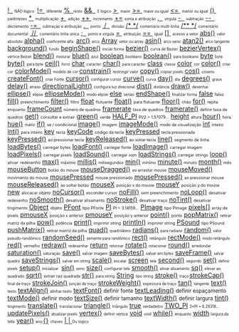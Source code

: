 [!  ](logicalNOT)
<small><font size="-2"><small>NÃO </small></font></small><small><font size="-2"><small>lógico </small></font></small>
[!= ](inequality)
<small><font size="-2"><small>diferente</small></font></small>
[%  ](modulo)
<small><font size="-2"><small>resto</small></font></small>
[&&
 ](logicalAND)
<small><font size="-2"><small>E
lógico</small></font></small>
[> ](greaterthan)
<small><font size="-2"><small>maior</small></font></small>
[>= ](greaterthanorequalto)
<small><font size="-2"><small>maior
ou igual</small></font></small>
[<= ](lessthanorequalto)
<small><font size="-2"><small>menor
ou igual</small></font></small>
[() ](parentheses)
<small><font size="-2"><small>parênteses</small></font></small>
[* ](multiply)
<small><font size="-2"><small>multiplicação</small></font></small>
[+ ](addition)
<small><font size="-2"><small>adição</small></font></small>
[++ ](increment)
<small><font size="-2"><small>incremento</small></font></small>
[+=](addassign)
<small><font size="-2"><small>soma
e
atribuição</small></font></small>
[,  ](comma)
<small><font size="-2"><small>vírgula</small></font></small>
[-  ](minus)
<small><font size="-2"><small>subtração</small></font></small>
[--  ](decrement)
<small><font size="-2"><small>decremento</small></font></small>
[-=  ](subtractassign)
<small><font size="-2"><small>subtração
e atribuição</small></font></small>
[.  ](dot)
<small><font size="-2"><small>ponto</small></font></small>
[ /  ](divide)
<small><font size="-2"><small>divisão</small></font></small>
[/* */](multilinecomment)
<small><font size="-2"><small>comentário
multi-linha</small></font></small>
[/** */](doccomment)
<small><font size="-2"><small>comentário
documental</small></font></small>
[ // ](comment)
<small><font size="-2"><small>comentário
linha única</small></font></small>
[;  ](semicolon)
<small><font size="-2"><small>ponto
e
vírgula</small></font></small>
[= ](assign)
<small><font size="-2"><small>atribuição</small></font></small>
[== ](equality)
<small><font size="-2"><small>igual</small></font></small>
[[] ](arrayaccess)
<small><font size="-2"><small>acesso
a vetor</small></font></small>
[abs()](abs_)
<small><font size="-2"><small>valor
absoluto</small></font></small>
[alpha()](alpha_)
<small><font size="-2"><small>coeficeinte
alfa </small></font></small>
[arc()](arc_)
<small><font size="-2"><small>arco</small></font></small>
[Array](Array)
<small><font size="-2"><small>vetor
ou array</small></font></small>
[asin()](asin_)
<small><font size="-2"><small>arco seno</small></font></small>
[atan2()](atan2_)
<small><font size="-2"><small>arco tangente</small></font></small>
[background()](background_)
<small><font size="-2"><small>fundo</small></font></small>
[beginShape()](beginShape_)
<small><font size="-2"><small>iniciar forma</small></font></small>
[bezier()](bezier_)
<small><font size="-2"><small>curva de Bezier</small></font></small>
[bezierVertex()](bezierVertex_)
<small><font size="-2"><small>vértice Bezier</small></font></small>
[blend()](blend_)
<small><font size="-2"><small>misturar</small></font></small>
[blue()](blue_)
<small><font size="-2"><small>azul</small></font></small>
[boolean](boolean)
<small><font size="-2"><small>booleano</small></font></small>
[boolean()](boolean_)
<small><font size="-2"><small>para booleano</small></font></small>
[byte](byte)
<small><font size="-2"><small>byte</small></font></small>
[byte()](byte_)
<small><font size="-2"><small>para byte</small></font></small>
[ceil()](ceil_)
<small><font size="-2"><small>forro</small></font></small>
[char](char)
<small><font size="-2"><small>caracter</small></font></small>
[char()](char_)
<small><font size="-2"><small>para caracter</small></font></small>
[class](class)
<small><font size="-2"><small>classe</small></font></small>
[color](color)
<small><font size="-2"><small>cor</small></font></small>
[color()](color_)
<small><font size="-2"><small>criar cor</small></font></small>
[colorMode()](colorMode_)
<small><font size="-2"><small>modelo de cor </small></font></small>
[constrain()](constrain_)
<small><font size="-2"><small>restringir valor</small></font></small>
[copy()](copy_)
<small><font size="-2"><small>copiar pixels</small></font></small>
[cos()](cos_)
<small><font size="-2"><small>coseno</small></font></small>
[createFont()](createFont_)
<small><font size="-2"><small>criar Fonte</small></font></small>
[cursor()](cursor_)
<small><font size="-2"><small>configurar cursor</small></font></small>
[curve()](curve_)
<small><font size="-2"><small>curva</small></font></small>
[day()](day_)
<small><font size="-2"><small>dia</small></font></small>
[degrees()](degrees_)
<small><font size="-2"><small>graus</small></font></small>
[delay()](delay_)
<small><font size="-2"><small>atraso</small></font></small>
[directionalLight()](directionalLight_)
<small><font size="-2"><small>configura luz direcional</small></font></small>
[dist()](dist_)
<small><font size="-2"><small>distância</small></font></small>
[draw()](draw_)
<small><font size="-2"><small>desenhar</small></font></small>
[ellipse()](ellipse_)
<small><font size="-2"><small>elipse</small></font></small>
[ellipseMode()](ellipseMode_)
<small><font size="-2"><small>modo elipse</small></font></small>
[else](else)
<small><font size="-2"><small>senão</small></font></small>
[endShape()](endShape_)
<small><font size="-2"><small>finalizar forma</small></font></small>
[false](false)
<small><small><font size="-1"><small><small>falso</small></small></font></small></small>
[fill()](fill_)
<small><small><font size="-1"><small><small>preenchimento</small></small></font></small></small>
[filter()](filter_)
<small><small><font size="-1"><small><small>filtro</small></small></font></small></small>
[float](float)
<small><small><font size="-1"><small><small>flutuante</small></small></font></small></small>
[float()](float_)
<small><small><font size="-1"><small><small>para flutuante</small></small></font></small></small>
[floor()](floor_)
<small><small><font size="-1"><small><small>chão</small></small></font></small></small>
[for()](for_)
<small><small><font size="-1"><small><small>repita enquanto</small></small></font></small></small>
[frameCount](frameCount)
<small><small><font size="-1"><small><small>número de
quadros</small></small></font></small></small>
[framerate](framerate)
<small><small><font size="-1"><small><small>taxa de quadros</small></small></font></small></small>
[framerate()](framerate_)
<small><small><font size="-1"><small><small>definir taxa de quadros</small></small></font></small></small>
[get()](get_)
<small><small><font size="-1"><small><small>consultar e extrair</small></small></font></small></small>
[green()](green_)
<small><small><font size="-1"><small><small>verde</small></small></font></small></small>
[HALF_PI](HALF_PI)
<small><small><font size="-1"><small><small>PI/2
= 1.57079...</small></small></font></small></small>
[height](height)
<small><small><font size="-1"><small><small>altura </small></small></font></small></small>
[hour()](hour_)
<small><small><font size="-1"><small><small>hora</small></small></font></small></small>
[hue()](hue_)
<small><small><font size="-1"><small><small>matiz</small></small></font></small></small>
[if()](if_)
<small><small><font size="-1"><small><small>se / condicional </small></small></font></small></small>
[image()](image_)
<small><small><font size="-1"><small><small>imagem</small></small></font></small></small>
[imageMode()](imageMode_)
<small><small><font size="-1"><small><small>modo de
visualização</small></small></font></small></small>
[int](int)
<small><small><font size="-1"><small><small>inteiro</small></small></font></small></small>
[int()](int_)
<small><small><font size="-1"><small><small>para inteiro</small></small></font></small></small>
[key](key)
<small><small><font size="-1"><small><small>tecla</small></small></font></small></small>
[keyCode](keyCode)
<small><small><font size="-1"><small><small>código da
tecla</small></small></font></small></small>
[keyPressed](keyPressed)
<small><small><font size="-1"><small><small>tecla pressionada</small></small></font></small></small>
[keyPressed()](keyPressed_)
<small><small><font size="-1"><small><small>ao pressionar tecla</small></small></font></small></small>
[keyReleased()](keyReleased_)
<small><small><font size="-1"><small><small>ao soltar tecla</small></small></font></small></small>
[line()](line_)
<small><small><font size="-1"><small><small>segmento de linha</small></small></font></small></small>
[loadBytes()](loadBytes_)
<small><small><font size="-1"><small><small>carregar bytes</small></small></font></small></small>
[loadFont()](loadFont_)
<small><small><font size="-1"><small><small>carregar fonte</small></small></font></small></small>
[loadImage()](loadImage_)
<small><small><font size="-1"><small><small>carregar imagem</small></small></font></small></small>
[loadPixels()](loadPixels_)
<small><small><font size="-1"><small><small>carregar pixels</small></small></font></small></small>
[loadSound()](loadSound_)
<small><small><font size="-1"><small><small>carregar som</small></small></font></small></small>
[loadStrings()](loadStrings_)
<small><small><font size="-1"><small><small>carregar strings</small></small></font></small></small>
[loop()](loop_)
<small><small><font size="-1"><small><small>ativar
 redesenho</small></small></font></small></small>
[max()](max_)
<small><small><font size="-1"><small><small>máximo</small></small></font></small></small>
[millis()](millis_)
<small><small><font size="-1"><small><small>milisegundos</small></small></font></small></small>
[min()](min_)
<small><small><font size="-1"><small><small>mínimo</small></small></font></small></small>
[minute()](minute_)
<small><small><font size="-1"><small><small>minuto</small></small></font></small></small>
[month()](month_)
<small><small><font size="-1"><small><small>mês</small></small></font></small></small>
[mouseButton](mouseButton)
<small><small><font size="-1"><small><small>botão do mouse</small></small></font></small></small>
[mouseDragged()](mouseDragged_)
<small><small><font size="-1"><small><small>ao arrastar mouse</small></small></font></small></small>
[mouseMoved()](mouseMoved_)
<small><small><font size="-1"><small><small>movimento do mouse</small></small></font></small></small>
[mousePressed](mousePressed)
<small><small><font size="-1"><small><small>mouse pressionado</small></small></font></small></small>
[mousePressed()](mousePressed_)
<small><small><font size="-1"><small><small>ao pressionar mouse</small></small></font></small></small>
[mouseReleased()](mouseReleased_)
<small><small><font size="-1"><small><small>ao soltar
botão</small></small></font></small></small>
[mouseX](mouseX)
<small><small><font size="-1"><small><small>posição
x do mouse</small></small></font></small></small>
[mouseY](mouseY)
<small><small><font size="-1"><small><small>posição
y do mouse</small></small></font></small></small>
[new](new)
<small><small><font size="-1"><small><small>alocacar objeto</small></small></font></small></small>
[noCursor()](noCursor_)
<small><small><font size="-1"><small><small>esconder cursor</small></small></font></small></small>
[noFill()](noFill_)
<small><small><font size="-1"><small><small>sem preenchimento</small></small></font></small></small>
[noLoop()](noLoop_)
<small><small><font size="-1"><small><small>desativar redesenho</small></small></font></small></small>
[noSmooth()](noSmooth_)
<small><small><font size="-1"><small><small>desativar alisamento</small></small></font></small></small>
[noStroke()](noStroke_)
<small><small><font size="-1"><small><small>desativar
traço</small></small></font></small></small>
[noTint()](noTint_)
<small><small><font size="-1"><small><small>desativar tingimento</small></small></font></small></small>
[Object](Object)
<small><small><font size="-1"><small><small>objeto</small></small></font></small></small>
[PFont](PFont)
<small><small><font size="-1"><small><small>tipo PFonte</small></small></font></small></small>
[PI](PI)
<small><small><font size="-1"><small><small> PI
= 3.14159...</small></small></font></small></small>
[PImage](PImage)
<small><small><font size="-1"><small><small>tipo PImage</small></small></font></small></small>
[pixels[]](pixels)
<small><small><font size="-1"><small><small>array de pixels</small></small></font></small></small>
[pmouseX](pmouseX)
<small><small><font size="-1"><small><small>posição
x anterior</small></small></font></small></small>
[pmouseY](pmouseY)
<small><small><font size="-1"><small><small>posição
y anterior</small></small></font></small></small>
[point()](point_)
<small><small><font size="-1"><small><small>ponto</small></small></font></small></small>
[popMatrix()](popMatrix_)
<small><small><font size="-1"><small><small>retirar matriz da pilha</small></small></font></small></small>
[pow()](pow_)
<small><small><font size="-1"><small><small>potência</small></small></font></small></small>
[print()](print_)
<small><small><font size="-1"><small><small>imprimir string</small></small></font></small></small>
[println()](println_)
<small><small><font size="-1"><small><small>imprimir string</small></small></font></small></small>
[PSound](PSound)
<small><small><font size="-1"><small><small>tipo PSound</small></small></font></small></small>
[pushMatrix()](pushMatrix_)
<small><small><font size="-1"><small><small>retirar matriz da pilha</small></small></font></small></small>
[quad()](quad_)
<small><font size="-2"><small>quadrilátero</small></font></small>
[radians()](radians_)
<small><font size="-2"><small>para radiano</small></font></small>
[random()](random_)
<small><font size="-2"><small>valor pseudo-randômico</small></font></small>
[randomSeed()](randomSeed_)
<small><font size="-2"><small>semente para randômico</small></font></small>
[rect()](rect_)
<small><font size="-2"><small>retângulo</small></font></small>
[rectMode()](rectMode_)
<small><font size="-2"><small>modo retângulo</small></font></small>
[red()](red_)
<small><font size="-2"><small>vermelho</small></font></small>
[redraw()](redraw_)
<small><font size="-2"><small>redesenhar</small></font></small>
[return](return)
<small><font size="-2"><small>retornar</small></font></small>
[rotate()](rotate_)
<small><font size="-2"><small>rotacionar</small></font></small>
[round()](round_)
<small><font size="-2"><small>arredondar</small></font></small>
[saturation()](saturation_)
<small><font size="-2"><small>saturação</small></font></small>
[save()](save_)
<small><font size="-2"><small>salvar imagem</small></font></small>
[saveBytes()](saveBytes_)
<small><font size="-2"><small>salvar em bytes</small></font></small>
[saveFrame()](saveFrame_)
<small><font size="-2"><small>salvar quadro</small></font></small>
[saveStrings()](saveStrings_)
<small><font size="-2"><small>salvar em string</small></font></small>
[scale()](scale_)
<small><font size="-2"><small>escalar</small></font></small>
[screen](screen)
<small><font size="-2"><small>tela</small></font></small>
[second()](second_)
<small><font size="-2"><small>segundo</small></font></small>
[set()](set_)
<small><font size="-2"><small>definir pixels</small></font></small>
[setup()](setup_)
<small><font size="-2"><small>inicializar </small></font></small>
[sin()](sin_)
<small><font size="-2"><small>seno</small></font></small>
[size()](size_)
<small><font size="-2"><small>configurar tela</small></font></small>
[smooth()](smooth_)
<small><font size="-2"><small>ativar alisamento</small></font></small>
[sq()](sq_)
<small><font size="-2"><small>elevar ao quadrado</small></font></small>
[sqrt()](sqrt_)
<small><font size="-2"><small>extrair raiz quadrada</small></font></small>
[str()](str_)
<small><font size="-2"><small>para string</small></font></small>
[String](String)
<small><font size="-2"><small>tipo string</small></font></small>
[stroke()](stroke_)
<small><font size="-2"><small>traço </small></font></small>
[strokeCap()](strokeCap_)
<small><font size="-2"><small>final de traço</small></font></small>
[strokeJoin()](strokeJoin_)
<small><font size="-2"><small>junção de
traço</small></font></small>
[strokeWeight()](strokeWeight_)
<small><font size="-2"><small>espessura de traço</small></font></small>
[tan()](tan_)
<small><font size="-2"><small>tangente</small></font></small>
[text()](text_)
<small><font size="-2"><small>texto</small></font></small>
[textAlign()](textAlign_)
<small><font size="-2"><small>alinhar texto</small></font></small>
[textFont()](textFont_)
<small>definir
fonte</small>
[textLeading()](textLeading_)
<small>definir
espaçamento</small>
[textMode()](textMode_)
<small>definir
modo</small>
[textSize()](textSize_)
<small>definir
tamanho</small>
[textWidth()](textWidth_)
<small>definir
largura</small>
[tint()](tint_)
<small><font size="-2"><small>tingimento</small></font></small>
[translate()](translate_)
<small><font size="-2"><small>translacionar</small></font></small>
[triangle()](triangle_)
<small><font size="-2"><small>triângulo</small></font></small>
[true](true)
<small><font size="-2"><small>verdadeitro</small></font></small>
[TWO_PI](TWO_PI)
<small><font size="-2"><small>2*PI = 6.28318...</small></font></small>
[updatePixels()](updatePixels_)
<small><font size="-2"><small>atualizar pixels</small></font></small>
[vertex()](vertex_)
<small><font size="-2"><small>definir vértice</small></font></small>
[void](void)
<small><font size="-2"><small>void</small></font></small>
[while()](while_)
<small><font size="-2"><small>enquanto</small></font></small>
[width](width)
<small><font size="-2"><small> largura da tella</small></font></small>
[year()](year_)
<small><font size="-2"><small>ano </small></font></small>
[{}](curlybraces)
<small><font size="-2"><small>chaves</small></font></small>
[|
| ](logicalOR)
<small><font size="-2"><small>Ou lógico</small></font></small>
